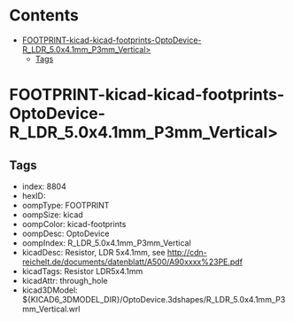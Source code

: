 



Contents
========

* [FOOTPRINT-kicad-kicad-footprints-OptoDevice-R_LDR_5.0x4.1mm_P3mm_Vertical>](#footprint-kicad-kicad-footprints-optodevice-r_ldr_50x41mm_p3mm_vertical)
	* [Tags](#tags)

# FOOTPRINT-kicad-kicad-footprints-OptoDevice-R_LDR_5.0x4.1mm_P3mm_Vertical>

## Tags

- index: 8804
- hexID: 
- oompType: FOOTPRINT
- oompSize: kicad
- oompColor: kicad-footprints
- oompDesc: OptoDevice
- oompIndex: R_LDR_5.0x4.1mm_P3mm_Vertical
- kicadDesc: Resistor, LDR 5x4.1mm, see http://cdn-reichelt.de/documents/datenblatt/A500/A90xxxx%23PE.pdf
- kicadTags: Resistor LDR5x4.1mm
- kicadAttr: through_hole
- kicad3DModel: ${KICAD6_3DMODEL_DIR}/OptoDevice.3dshapes/R_LDR_5.0x4.1mm_P3mm_Vertical.wrl
